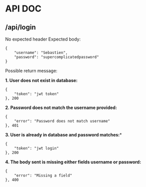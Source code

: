 # API DOC

## /api/login

No expected header
Expected body:
```
{
    "username": "Sebastien",
    "password": "supercomplicatedpassword"
}
```
Possible return message:

**1. User does not exist in database:**
```
{
    "token": "jwt token"
}, 200
```

**2. Password does not match the username provided:**
```
{
    "error": "Password does not match username"
}, 401

```

**3. User is already in database and password matches:***
```
{
    "token": "jwt login"
}, 200
```

**4. The body sent is missing either fields username or password:**
```
{
    "error": "Missing a field"
}, 400
```
